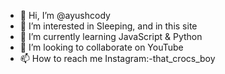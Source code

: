 - 👋 Hi, I’m @ayushcody
- 👀 I’m interested in Sleeping, and in this site
- 🌱 I’m currently learning JavaScript & Python
- 💞️ I’m looking to collaborate on YouTube
- 📫 How to reach me Instagram:-that_crocs_boy

<!---
ayushcody/ayushcody is a ✨ special ✨ repository because its `README.md` (this file) appears on your GitHub profile.
You can click the Preview link to take a look at your changes.
--->
